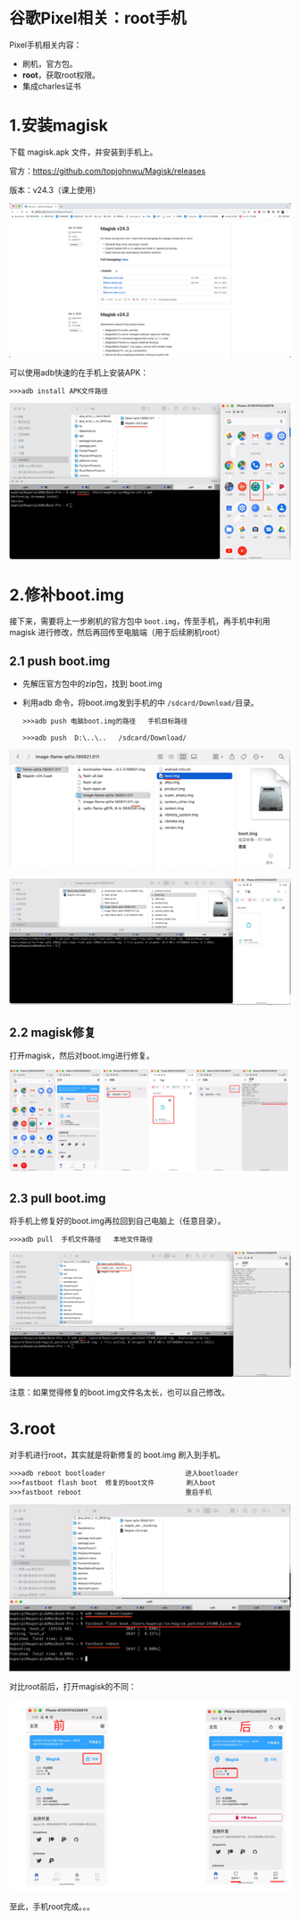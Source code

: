 # 谷歌Pixel相关：root手机

Pixel手机相关内容：

- 刷机，官方包。
- **root**，获取root权限。
- 集成charles证书





# 1.安装magisk

下载 magisk.apk 文件，并安装到手机上。

官方：https://github.com/topjohnwu/Magisk/releases

版本：v24.3（课上使用）

![image-20230112234009177](assets/image-20230112234009177.png)



可以使用adb快速的在手机上安装APK：

```
>>>adb install APK文件路径
```

![image-20230112234303129](assets/image-20230112234303129.png)



# 2.修补boot.img

接下来，需要将上一步刷机的官方包中 `boot.img`，传至手机，再手机中利用 magisk 进行修改，然后再回传至电脑端（用于后续刷机root）



## 2.1 push boot.img

- 先解压官方包中的zip包，找到 boot.img

- 利用adb 命令，将boot.img发到手机的中 `/sdcard/Download/`目录。

  ```
  >>>adb push 电脑boot.img的路径   手机目标路径
  ```

  ```
  >>>adb push  D:\..\..   /sdcard/Download/
  ```

![image-20230112234740006](assets/image-20230112234740006.png)



![image-20230112235220148](assets/image-20230112235220148.png)



## 2.2 magisk修复

打开magisk，然后对boot.img进行修复。

![image-20230112235535391](assets/image-20230112235535391.png)



## 2.3 pull boot.img

将手机上修复好的boot.img再拉回到自己电脑上（任意目录）。

```
>>>adb pull  手机文件路径   本地文件路径
```

![image-20230113000125898](assets/image-20230113000125898.png)

注意：如果觉得修复的boot.img文件名太长，也可以自己修改。



# 3.root

对手机进行root，其实就是将新修复的 boot.img 刷入到手机。

```
>>>adb reboot bootloader                    进入bootloader
>>>fastboot flash boot  修复的boot文件		 刷入boot
>>>fastboot reboot         					重启手机
```

![image-20230113000511665](assets/image-20230113000511665.png)



对比root前后，打开magisk的不同：

![image-20230113000808038](assets/image-20230113000808038.png)



至此，手机root完成。。。































